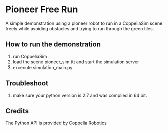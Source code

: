 # Pioneer Free Run
A simple demonstration using a pioneer robot to run in a CoppeliaSim scene freely while avoiding obstacles and trying to run through the green tiles.

## How to run the demonstration
1. run CoppeliaSim
2. load the scene pioneer_sim.ttt and start the simulation server
2. excecute simulation_main.py

## Troubleshoot
1. make sure your python version is 2.7 and was complied in 64 bit.

## Credits
The Python API is provided by Coppelia Robotics
